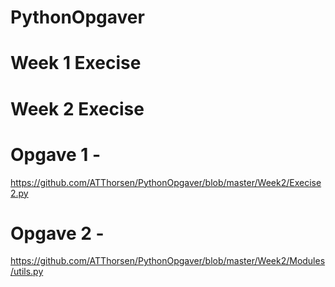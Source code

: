 # PythonOpgaver
# Week 1 Execise 

# Week 2 Execise
# Opgave 1 - 
https://github.com/ATThorsen/PythonOpgaver/blob/master/Week2/Execise2.py

# Opgave 2 - 
https://github.com/ATThorsen/PythonOpgaver/blob/master/Week2/Modules/utils.py
